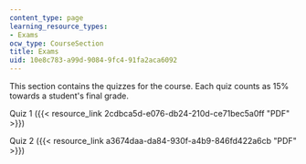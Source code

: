 ```yaml
---
content_type: page
learning_resource_types:
- Exams
ocw_type: CourseSection
title: Exams
uid: 10e8c783-a99d-9084-9fc4-91fa2aca6092
---
```


This section contains the quizzes for the course. Each quiz counts as 15% towards a student's final grade.

Quiz 1 ({{< resource_link 2cdbca5d-e076-db24-210d-ce71bec5a0ff "PDF" >}})

Quiz 2 ({{< resource_link a3674daa-da84-930f-a4b9-846fd422a6cb "PDF" >}})